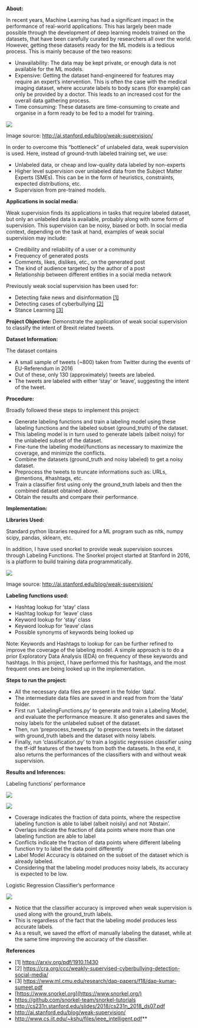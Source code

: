 ﻿**About:** 

In recent years, Machine Learning has had a significant impact in the performance of real-world applications. This has largely been made possible through the development of deep learning models trained on the datasets, that have been carefully curated by researchers all over the world. However, getting these datasets ready for the ML models is a tedious process. This is mainly because of the two reasons: 

- Unavailability: The data may be kept private, or enough data is not available for the ML models. 
- Expensive: Getting the dataset hand-engineered for features may require an expert’s intervention. This is often the case with the medical imaging dataset, where accurate labels to body scans (for example) can only be provided by a doctor. This leads to an increased cost for the overall data gathering process. 
- Time consuming: These datasets are time-consuming to create and organise in a form ready to be fed to a model for training. 

![](CS579\_%20Final%20Report.001.png)

Image source: <http://ai.stanford.edu/blog/weak-supervision/>  

In  order  to  overcome  this  “bottleneck”  of  unlabeled  data,  weak  supervision is used. Here, instead of ground-truth labeled training set, we use: 

- Unlabeled data, or cheap and low-quality data labeled by non-experts 
- Higher level supervision over unlabeled data from the Subject Matter Experts (SMEs). This can be in the form of heuristics, constraints, expected distributions, etc. 
- Supervision from pre-trained models. 



**Applications in social media:** 

Weak  supervision  finds  its  applications  in  tasks  that  require  labeled  dataset,  but  only  an unlabeled data is available, probably along with some form of supervision. This supervision can be noisy, biased or both. In social media context, depending on the task at hand, examples of weak social supervision may include:  

- Credibility and reliability of a user or a community 
- Frequency of generated posts 
- Comments, likes, dislikes, etc., on the generated post 
- The kind of audience targeted by the author of a post 
- Relationship between different entities in a social media network 

Previously weak social supervision has been used for: 

- Detecting fake news and disinformation [\[1\]](https://arxiv.org/pdf/1910.11430) 
- Detecting cases of cyberbullying [\[2\]](https://cra.org/ccc/weakly-supervised-cyberbullying-detection-social-media/) 
- Stance Learning [\[3\]](https://www.ml.cmu.edu/research/dap-papers/f18/dap-kumar-sumeet.pdf) 



**Project Objective:** Demonstrate the application of weak social supervision to classify the intent of Brexit related tweets. 



**Dataset Information:**  

The dataset contains 

- A small sample of tweets (~800) taken from Twitter during the events of EU-Referendum in 2016 
- Out of these, only 130 (approximately) tweets are labeled. 
- The tweets are labeled with either ‘stay’ or ‘leave’, suggesting the intent of the tweet. 



**Procedure:** 

Broadly followed these steps to implement this project: 

- Generate labeling functions and train a labeling model using these labeling functions and the labeled subset (ground\_truth) of the dataset.  
- This labeling model is in turn used to generate labels (albeit noisy) for the unlabeled subset of the dataset. 
- Fine-tune  the  labeling  model/functions  as necessary to maximize the coverage, and minimize the conflicts. 
- Combine the datasets (ground\_truth and noisy labeled) to get a noisy dataset. 
- Preprocess the tweets to truncate informations such as: URLs, @mentions, #hashtags, etc. 
- Train a classifier first using only the ground\_truth labels and then the combined dataset obtained above. 
- Obtain the results and compare their performance. 



**Implementation:**  



**Libraries Used:**  

Standard  python  libraries  required  for  a  ML  program  such  as  nltk,  numpy  scipy,  pandas, sklearn, etc.  

In  addition,  I  have  used  snorkel  to  provide  weak  supervision  sources  through  Labeling Functions. The Snorkel project started at Stanford in 2016, is a platform to build training data programmatically. 

![](CS579\_%20Final%20Report.002.png)

Image source: <http://ai.stanford.edu/blog/weak-supervision/>  



**Labeling functions used:**  

- Hashtag lookup for ‘stay’ class 
- Hashtag lookup for ‘leave’ class 
- Keyword lookup for ‘stay’ class 
- Keyword lookup for ‘leave’ class 
- Possible synonyms of keywords being looked up 

Note: Keywords and Hashtags to lookup for can be further refined to improve the coverage of the labeling model. A simple approach is to do a prior Exploratory Data Analysis (EDA) on frequency of these keywords and hashtags. In this project, I have performed this for hashtags, and the most frequent ones are being looked up in the implementation. 



**Steps to run the project:** 

- All the necessary data files are present in the folder ‘data’. 
- The intermediate data files are saved in and read from from the ‘data’ folder. 
- First run ‘LabelingFunctions.py’ to generate and train a Labeling Model, and evaluate the performance measure. It also generates and saves the noisy labels for the unlabeled subset of the dataset.  
- Then, run ‘preprocess\_tweets.py’ to preprocess tweets in the dataset with ground\_truth labels and the dataset with noisy labels. 
- Finally, run ‘classification.py’ to train a logistic regression classifier using the tf-idf features of the tweets from both the datasets. In the end, it also returns the performances of the classifiers with and without weak supervision. 



**Results and Inferences:**  

Labeling functions’ performance

![](CS579\_%20Final%20Report.003.png)

![](CS579\_%20Final%20Report.004.png)

- Coverage indicates the fraction of data points, where the respective labeling function is able to label (albeit noisily) and not ‘Abstain’. 
- Overlaps indicate the fraction of data points where more than one labeling function are able to label 
- Conflicts indicate the fraction of data points where different labeling function try to label the data point differently  
- Label Model Accuracy is obtained on the subset of the dataset which is already labeled.  
- Considering that the labeling model produces noisy labels, its accuracy is expected to be low. 



Logistic Regression Classifier’s performance

![](CS579\_%20Final%20Report.005.png)

- Notice that the classifier accuracy is improved when weak supervision is used along with the ground\_truth labels. 
- This is regardless of the fact that the labeling model produces less accurate labels. 
- As a result, we saved the effort of manually labeling the dataset, while at the same time improving the accuracy of the classifier. 



**References** 

- [1] <https://arxiv.org/pdf/1910.11430>  
- [2] <https://cra.org/ccc/weakly-supervised-cyberbullying-detection-social-media/>  
- [3] <https://www.ml.cmu.edu/research/dap-papers/f18/dap-kumar-sumeet.pdf>  
- [https://www.snorkel.org](https://www.snorkel.org/)  
- <https://github.com/snorkel-team/snorkel-tutorials>  
- <http://cs231n.stanford.edu/slides/2018/cs231n_2018_ds07.pdf>  
- <http://ai.stanford.edu/blog/weak-supervision/>  
- <http://www.cs.iit.edu/~kshu/files/ieee_intelligent.pdf>** 
